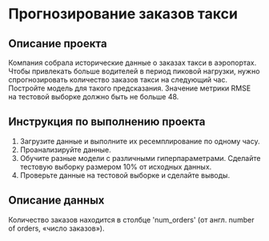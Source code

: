# Прогнозирование заказов такси

## Описание проекта
Компания собрала исторические данные о заказах такси в аэропортах. Чтобы привлекать больше водителей в период пиковой нагрузки, нужно спрогнозировать количество заказов такси на следующий час. Постройте модель для такого предсказания.
Значение метрики RMSE на тестовой выборке должно быть не больше 48.

## Инструкция по выполнению проекта
1.	Загрузите данные и выполните их ресемплирование по одному часу.
2.	Проанализируйте данные.
3.	Обучите разные модели с различными гиперпараметрами. Сделайте тестовую выборку размером 10% от исходных данных.
4.	Проверьте данные на тестовой выборке и сделайте выводы.


## Описание данных

Количество заказов находится в столбце 'num_orders' (от англ. number of orders, «число заказов»).

